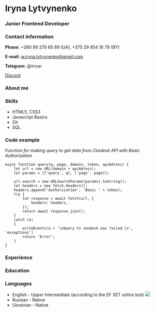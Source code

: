 
# Iryna Lytvynenko

### Junior Frontend Developer

### Contact information

**Phone:** +380 99 270 65 89 (UA), +375 29 854 16 79 (BY)

**E-mail:** w.iryna.lytvynenko@gmail.com

**Telegram:** @irroar

[Discord](https://discordapp.com/users/229632464748806145)


### About me

### Skills

* HTML5, CSS3
* Javascript Basics
* Git
* SQL

### Code example
*Function for making query to get data from Zendesk API with Basic Authorization*

```
async function query(q, page, domain, token, apiAdress) {
    let url = new URL(domain + apiAdress);
    let params = [['query', q], ['page', page]];

    url.search = new URLSearchParams(params).toString();
    let headers = new fetch.Headers();
    headers.append('Authorization', 'Basic ' + token);
    try {
        let response = await fetch(url, {
            headers: headers,
        });
        return await response.json();
    }
    catch (e)
    {
        writeEvents(e + '\nQuery to zendesk was failed.\n', 'exceptions')
        return 'Error';
    }
}
```

### Experience


### Education


### Languages

* English - Upper Intermediate (according to the EF SET online test)
![](https://cdn.efset.org/efset-widget/img/certificate_59.png)
* Russian - Native
* Ukrainian - Native